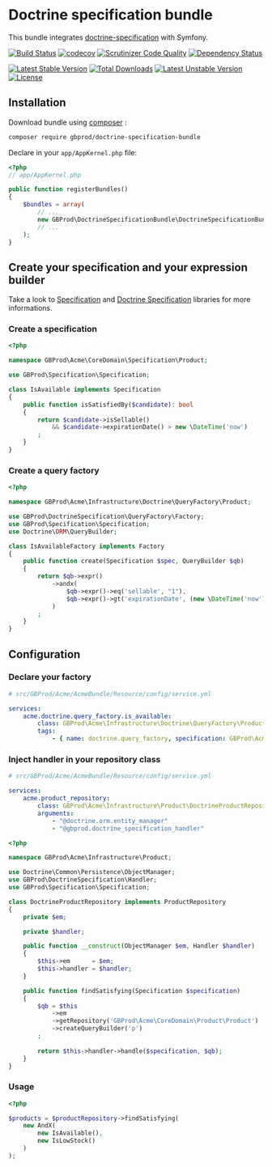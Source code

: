 # Doctrine specification bundle

This bundle integrates [doctrine-specification](git@github.com:gbprod/doctrine-specification.git) with Symfony.

[![Build Status](https://travis-ci.org/gbprod/doctrine-specification-bundle.svg?branch=master)](https://travis-ci.org/gbprod/doctrine-specification-bundle) 
[![codecov](https://codecov.io/gh/gbprod/doctrine-specification-bundle/branch/master/graph/badge.svg)](https://codecov.io/gh/gbprod/doctrine-specification-bundle)
[![Scrutinizer Code Quality](https://scrutinizer-ci.com/g/gbprod/doctrine-specification-bundle/badges/quality-score.png?b=master)](https://scrutinizer-ci.com/g/gbprod/doctrine-specification-bundle/?branch=master)
[![Dependency Status](https://www.versioneye.com/user/projects/574a9c9ace8d0e004130d337/badge.svg)](https://www.versioneye.com/user/projects/574a9c9ace8d0e004130d337)

[![Latest Stable Version](https://poser.pugx.org/gbprod/doctrine-specification-bundle/v/stable)](https://packagist.org/packages/gbprod/doctrine-specification-bundle)
[![Total Downloads](https://poser.pugx.org/gbprod/doctrine-specification-bundle/downloads)](https://packagist.org/packages/gbprod/doctrine-specification-bundle)
[![Latest Unstable Version](https://poser.pugx.org/gbprod/doctrine-specification-bundle/v/unstable)](https://packagist.org/packages/gbprod/doctrine-specification-bundle)
[![License](https://poser.pugx.org/gbprod/doctrine-specification-bundle/license)](https://packagist.org/packages/gbprod/doctrine-specification-bundle)

## Installation

Download bundle using [composer](https://getcomposer.org/) :

```bash
composer require gbprod/doctrine-specification-bundle
```

Declare in your `app/AppKernel.php` file:

```php
<?php
// app/AppKernel.php

public function registerBundles()
{
    $bundles = array(
        // ...
        new GBProd\DoctrineSpecificationBundle\DoctrineSpecificationBundle(),
        // ...
    );
}
```

## Create your specification and your expression builder

Take a look to [Specification](https://github.com/gbprod/specification) and [Doctrine Specification](https://github.com/gbprod/specification) libraries for more informations.

### Create a specification

```php
<?php

namespace GBProd\Acme\CoreDomain\Specification\Product;

use GBProd\Specification\Specification;

class IsAvailable implements Specification
{
    public function isSatisfiedBy($candidate): bool
    {
        return $candidate->isSellable() 
            && $candidate->expirationDate() > new \DateTime('now')
        ;
    }
}
```

### Create a query factory

```php
<?php

namespace GBProd\Acme\Infrastructure\Doctrine\QueryFactory\Product;

use GBProd\DoctrineSpecification\QueryFactory\Factory;
use GBProd\Specification\Specification;
use Doctrine\ORM\QueryBuilder;

class IsAvailableFactory implements Factory
{
    public function create(Specification $spec, QueryBuilder $qb)
    {
        return $qb->expr()
            ->andx(
                $qb->expr()->eq('sellable', "1"),
                $qb->expr()->gt('expirationDate', (new \DateTime('now'))->format('c'))
            )
        ;
    }
}
```

## Configuration

### Declare your factory

```yaml
# src/GBProd/Acme/AcmeBundle/Resource/config/service.yml

services:
    acme.doctrine.query_factory.is_available:
        class: GBProd\Acme\Infrastructure\Doctrine\QueryFactory\Product\IsAvailableFactory
        tags:
            - { name: doctrine.query_factory, specification: GBProd\Acme\CoreDomain\Specification\Product\IsAvailable }
```

### Inject handler in your repository class

```yaml
# src/GBProd/Acme/AcmeBundle/Resource/config/service.yml

services:
    acme.product_repository:
        class: GBProd\Acme\Infrastructure\Product\DoctrineProductRepository
        arguments:
            - "@doctrine.orm.entity_manager"
            - "@gbprod.doctrine_specification_handler"
```

```php
<?php

namespace GBProd\Acme\Infrastructure\Product;

use Doctrine\Common\Persistence\ObjectManager;
use GBProd\DoctrineSpecification\Handler;
use GBProd\Specification\Specification;

class DoctrineProductRepository implements ProductRepository
{
    private $em;

    private $handler;

    public function __construct(ObjectManager $em, Handler $handler)
    {
        $this->em      = $em;
        $this->handler = $handler;
    }

    public function findSatisfying(Specification $specification)
    {
        $qb = $this
            ->em
            ->getRepository('GBProd\Acme\CoreDomain\Product\Product')
            ->createQueryBuilder('p')
        ;
        
        return $this->handler->handle($specification, $qb);
    }
}
```

### Usage

```php
<?php

$products = $productRepository->findSatisfying(
    new AndX(
        new IsAvailable(),
        new IsLowStock()
    )
);
```
